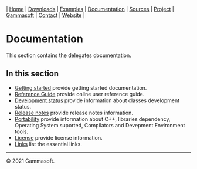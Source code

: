 | [Home](home.md) | [Downloads](downloads.md) | [Examples](examples.md) | [Documentation](documentation.md) | [Sources](https://github.com/gammasoft71/delegates) | [Project](https://sourceforge.net/projects/delegates/) | [Gammasoft](https://gammasoft71.wixsite.com/gammasoft) | [Contact](contact.md) | [Website](https://gammasoft71.wixsite.com/properties) |

# Documentation

This section contains the delegates documentation. ​

## In this section

* [Getting started](getting_started.md) provide getting started documentation.
* [Reference Guide](https://codedocs.xyz/gammasoft71/delegates/) provide online user reference guide.
* [Development status](development_status.md) provide information about classes development status.
* [Release notes](release_notes.md) provide release notes information.
* [Portability](portability.md) provide information about C++, libraries dependency, Operating System suported, Compilators and Devepment Environment tools.
* [License](license.md) provide license information.
* [Links](links.md) list the essential links.

______________________________________________________________________________________________

© 2021 Gammasoft.
